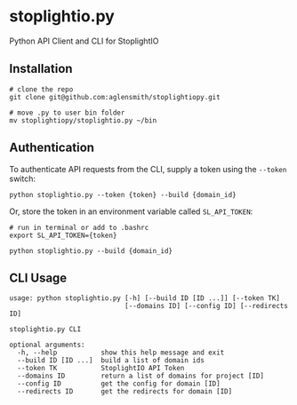 # stoplightio.py

Python API Client and CLI for StoplightIO

## Installation

```shell
# clone the repo
git clone git@github.com:aglensmith/stoplightiopy.git

# move .py to user bin folder
mv stoplightiopy/stoplightio.py ~/bin
```

## Authentication
To authenticate API requests from the CLI, supply a token using the `--token` switch:

```shell
python stoplightio.py --token {token} --build {domain_id}
```

Or, store the token in an environment variable called `SL_API_TOKEN`:

```shell
# run in terminal or add to .bashrc
export SL_API_TOKEN={token}

python stoplightio.py --build {domain_id}
```

## CLI Usage

```shell
usage: python stoplightio.py [-h] [--build ID [ID ...]] [--token TK]
                             [--domains ID] [--config ID] [--redirects ID]

stoplightio.py CLI

optional arguments:
  -h, --help           show this help message and exit
  --build ID [ID ...]  build a list of domain ids
  --token TK           StoplightIO API Token
  --domains ID         return a list of domains for project [ID]
  --config ID          get the config for domain [ID]
  --redirects ID       get the redirects for domain [ID]
```
